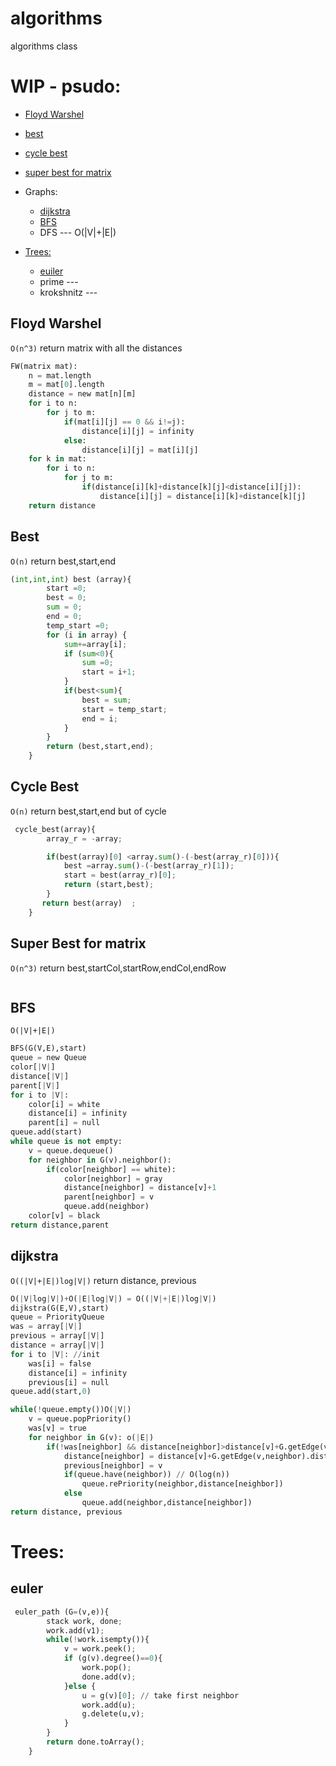 # algorithms
algorithms class
# WIP - psudo:
* [Floyd Warshel](#Floyd-Warshel)
* [best](#Best)
* [cycle best](#Cycle-Best)
* [super best for matrix](#Super-Best-for-matrix)
* Graphs:
    * [dijkstra](#dijkstra)
    * [BFS](#BFS)
    * DFS ---  O(|V|+|E|)
    
* [Trees:](#Trees:) 
    * [euiler](#euler)
    * prime ---
    * krokshnitz --- 

## Floyd Warshel
`O(n^3)` return matrix with all the distances
```python
FW(matrix mat):
    n = mat.length
    m = mat[0].length
    distance = new mat[n][m] 
    for i to n:
        for j to m:
            if(mat[i][j] == 0 && i!=j):
                distance[i][j] = infinity
            else:
                distance[i][j] = mat[i][j]
    for k in mat:
        for i to n:
            for j to m:
                if(distance[i][k]+distance[k][j]<distance[i][j]):
                    distance[i][j] = distance[i][k]+distance[k][j]
    return distance
```

## Best
`O(n)` return best,start,end
```python
(int,int,int) best (array){
        start =0;
        best = 0;
        sum = 0;
        end = 0;
        temp_start =0;
        for (i in array) {
            sum+=array[i];
            if (sum<0){
                sum =0;
                start = i+1;
            }
            if(best<sum){
                best = sum;
                start = temp_start;
                end = i;
            }
        }
        return (best,start,end);
    }
```

## Cycle Best
`O(n)` return best,start,end but of cycle
```python
 cycle_best(array){
        array_r = -array;

        if(best(array)[0] <array.sum()-(-best(array_r)[0])){
            best =array.sum()-(-best(array_r)[1]);
            start = best(array_r)[0];
            return (start,best);
        }
       return best(array)  ;
    }
```

## Super Best for matrix
`O(n^3)` return best,startCol,startRow,endCol,endRow

```python

```
## BFS
`O(|V|+|E|)`
```python
BFS(G(V,E),start)
queue = new Queue
color[|V|]
distance[|V|]
parent[|V|]
for i to |V|:
    color[i] = white
    distance[i] = infinity
    parent[i] = null
queue.add(start)
while queue is not empty:
    v = queue.dequeue()
    for neighbor in G(v).neighbor():
        if(color[neighbor] == white):
            color[neighbor] = gray
            distance[neighbor] = distance[v]+1
            parent[neighbor] = v
            queue.add(neighbor)
    color[v] = black
return distance,parent
```
## dijkstra 
`O((|V|+|E|)log|V|)` return distance, previous
```python
O(|V|log|V|)+O(|E|log|V|) = O((|V|+|E|)log|V|)
dijkstra(G(E,V),start)
queue = PriorityQueue
was = array[|V|]
previous = array[|V|]
distance = array[|V|]
for i to |V|: //init
    was[i] = false
    distance[i] = infinity
    previous[i] = null
queue.add(start,0)

while(!queue.empty())O(|V|)
    v = queue.popPriority()
    was[v] = true
    for neighbor in G(v): o(|E|)
        if(!was[neighbor] && distance[neighbor]>distance[v]+G.getEdge(v,neighbor).distance())
            distance[neighbor] = distance[v]+G.getEdge(v,neighbor).distance()
            previous[neighbor] = v
            if(queue.have(neighbor)) // O(log(n))
                queue.rePriority(neighbor,distance[neighbor])
            else
                queue.add(neighbor,distance[neighbor])
return distance, previous
```
# Trees:
## euler

```python
 euler_path (G=(v,e)){ 
        stack work, done;
        work.add(v1);
        while(!work.isempty()){
            v = work.peek();
            if (g(v).degree()==0){
                work.pop();
                done.add(v);
            }else {
                u = g(v)[0]; // take first neighbor
                work.add(u);
                g.delete(u,v);
            }
        }
        return done.toArray();
    }
```

